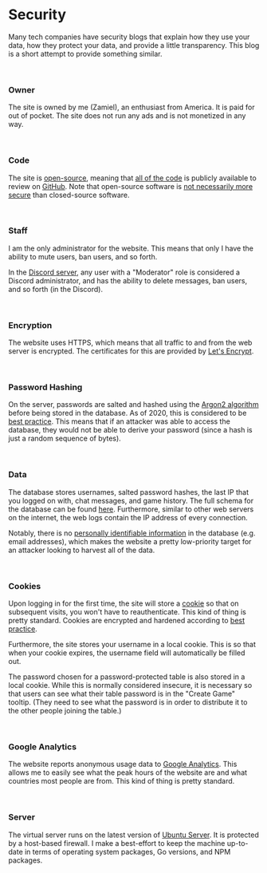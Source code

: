 # Security

Many tech companies have security blogs that explain how they use your data, how they protect your data, and provide a little transparency. This blog is a short attempt to provide something similar.

<br />

### Owner

The site is owned by me (Zamiel), an enthusiast from America. It is paid for out of pocket. The site does not run any ads and is not monetized in any way.

<br />

### Code

The site is [open-source](https://en.wikipedia.org/wiki/Open_source), meaning that [all of the code](https://github.com/Hanabi-Live/hanabi-live) is publicly available to review on [GitHub](https://github.com/). Note that open-source software is [not necessarily more secure](https://rubygarage.org/blog/open-source-software-security) than closed-source software.

<br />

### Staff

I am the only administrator for the website. This means that only I have the ability to mute users, ban users, and so forth.

In the [Discord server](https://discord.gg/FADvkJp), any user with a "Moderator" role is considered a Discord administrator, and has the ability to delete messages, ban users, and so forth (in the Discord).

<br />

### Encryption

The website uses HTTPS, which means that all traffic to and from the web server is encrypted. The certificates for this are provided by [Let's Encrypt](https://letsencrypt.org/).

<br />

### Password Hashing

On the server, passwords are salted and hashed using the [Argon2 algorithm](https://en.wikipedia.org/wiki/Argon2) before being stored in the database. As of 2020, this is considered to be [best practice](https://medium.com/analytics-vidhya/password-hashing-pbkdf2-scrypt-bcrypt-and-argon2-e25aaf41598e). This means that if an attacker was able to access the database, they would not be able to derive your password (since a hash is just a random sequence of bytes).

<br />

### Data

The database stores usernames, salted password hashes, the last IP that you logged on with, chat messages, and game history. The full schema for the database can be found [here](https://github.com/Hanabi-Live/hanabi-live/blob/main/install/database_schema.sql). Furthermore, similar to other web servers on the internet, the web logs contain the IP address of every connection.

Notably, there is no [personally identifiable information](https://en.wikipedia.org/wiki/Personal_data) in the database (e.g. email addresses), which makes the website a pretty low-priority target for an attacker looking to harvest all of the data.

<br />

### Cookies

Upon logging in for the first time, the site will store a [cookie](https://en.wikipedia.org/wiki/HTTP_cookie) so that on subsequent visits, you won't have to reauthenticate. This kind of thing is pretty standard. Cookies are encrypted and hardened according to [best practice](https://odino.org/security-hardening-http-cookies/).

Furthermore, the site stores your username in a local cookie. This is so that when your cookie expires, the username field will automatically be filled out.

The password chosen for a password-protected table is also stored in a local cookie. While this is normally considered insecure, it is necessary so that users can see what their table password is in the "Create Game" tooltip. (They need to see what the password is in order to distribute it to the other people joining the table.)

<br />

### Google Analytics

The website reports anonymous usage data to [Google Analytics](https://marketingplatform.google.com/about/analytics/). This allows me to easily see what the peak hours of the website are and what countries most people are from. This kind of thing is pretty standard.

<br />

### Server

The virtual server runs on the latest version of [Ubuntu Server](https://ubuntu.com/download/server). It is protected by a host-based firewall. I make a best-effort to keep the machine up-to-date in terms of operating system packages, Go versions, and NPM packages.

<br />
